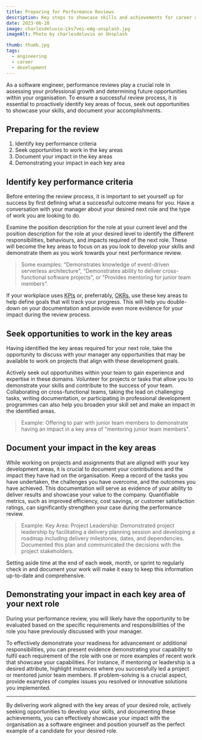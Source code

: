 ```yaml
---
title: Preparing for Performance Reviews
description: Key steps to showcase skills and achievements for career advancement in software engineering
date: 2023-06-28
image: charlesdeluvio-Lks7vei-eAg-unsplash.jpg
imageAlt: Photo by charlesdeluvio on Unsplash

thumb: thumb.jpg
tags:
  - engineering
  - career
  - development
---
```


As a software engineer, performance reviews play a crucial role in assessing your professional growth and determining future opportunities within your organisation. To ensure a successful review process, it is essential to proactively identify key areas of focus, seek out opportunities to showcase your skills, and document your accomplishments.

## Preparing for the review

1. Identify key performance criteria
2. Seek opportunities to work in the key areas
3. Document your impact in the key areas
4. Demonstrating your impact in each key area

## Identify key performance criteria

Before entering the review process, it is important to set yourself up for success by first defining what a successful outcome means for you. Have a conversation with your manager about your desired next role and the type of work you are looking to do.

Examine the position description for the role at your current level and the position description for the role at your desired level to identify the different responsibilities, behaviours, and impacts required of the next role. These will become the key areas to focus on as you look to develop your skills and demonstrate them as you work towards your next performance review.

> Some examples: "Demonstrates knowledge of event-driven serverless architecture", "Demonstrates ability to deliver cross-functional software projects", or "Provides mentoring for junior team members".

If your workplace uses [KPIs](https://www.atlassian.com/blog/productivity/okr-vs-kpi "Key Performance Indicators") or, preferrably, [OKRs](https://www.whatmatters.com/resources/difference-between-okr-kpi "Objectives and Key Results"), use these key areas to help define goals that will track your progress. This will help you double-down on your documentation and provide even more evidence for your impact during the review process.

## Seek opportunities to work in the key areas

Having identified the key areas required for your next role, take the opportunity to discuss with your manager any opportunities that may be available to work on projects that align with these development goals.

Actively seek out opportunities within your team to gain experience and expertise in these domains. Volunteer for projects or tasks that allow you to demonstrate your skills and contribute to the success of your team. Collaborating on cross-functional teams, taking the lead on challenging tasks, writing documentation, or participating in professional development programmes can also help you broaden your skill set and make an impact in the identified areas.

> Example: Offering to pair with junior team members to demonstrate having an impact in a key area of "mentoring junior team members".

## Document your impact in the key areas

While working on projects and assignments that are aligned with your key development areas, it is crucial to document your contributions and the impact they have had on the organisation. Keep a record of the tasks you have undertaken, the challenges you have overcome, and the outcomes you have achieved. This documentation will serve as evidence of your ability to deliver results and showcase your value to the company. Quantifiable metrics, such as improved efficiency, cost savings, or customer satisfaction ratings, can significantly strengthen your case during the performance review.

> Example: Key Area: Project Leadership: Demonstrated project leadership by facilitating a delivery planning session and developing a roadmap including delivery milestones, dates, and dependencies. Documented this plan and communicated the decisions with the project stakeholders.

Setting aside time at the end of each week, month, or sprint to regularly check in and document your work will make it easy to keep this information up-to-date and comprehensive.

## Demonstrating your impact in each key area of your next role

During your performance review, you will likely have the opportunity to be evaluated based on the specific requirements and responsibilities of the role you have previously discussed with your manager.

To effectively demonstrate your readiness for advancement or additional responsibilities, you can present evidence demonstrating your capability to fulfil each requirement of the role with one or more examples of recent work that showcase your capabilities. For instance, if mentoring or leadership is a desired attribute, highlight instances where you successfully led a project or mentored junior team members. If problem-solving is a crucial aspect, provide examples of complex issues you resolved or innovative solutions you implemented.

---

By delivering work aligned with the key areas of your desired role, actively seeking opportunities to develop your skills, and documenting these achievements, you can effectively showcase your impact with the organisation as a software engineer and position yourself as the perfect example of a candidate for your desired role.
